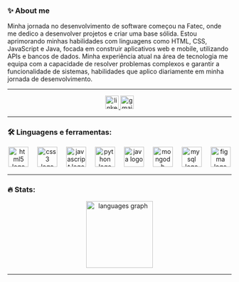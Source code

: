<div align="center">
  
  <h3 align="left">✨ About me</h3>
</div>

<p align="left">Minha jornada no desenvolvimento de software começou na Fatec, onde me dedico a desenvolver projetos e criar uma base sólida. Estou aprimorando minhas habilidades com linguagens como HTML, CSS, JavaScript e Java, focada em construir aplicativos web e mobile, utilizando APIs e bancos de dados. Minha experiência atual  na área de tecnologia me equipa com a capacidade de resolver problemas complexos e garantir a funcionalidade de sistemas, habilidades que aplico diariamente em minha jornada de desenvolvimento. </p>

---

<div align="center">
  <a href="https://www.linkedin.com/in/ana-lazdenas/" target="_blank">
    <img src="https://img.shields.io/static/v1?message=LinkedIn&logo=linkedin&label=&color=0077B5&logoColor=white&labelColor=&style=for-the-badge" height="30" alt="linkedin logo"  />
  </a>
  <a href="analazdenas@gmail.com" target="_blank">
    <img src="https://img.shields.io/static/v1?message=Gmail&logo=gmail&label=&color=D14836&logoColor=white&labelColor=&style=for-the-badge" height="30" alt="gmail logo"  />
  </a>
</div>

---

<h3 align="left">🛠 Linguagens e ferramentas:</h3>

<div align="center">
  <img src="https://cdn.jsdelivr.net/gh/devicons/devicon/icons/html5/html5-original.svg" height="45" alt="html5 logo"  />
  <img width="12" />
  <img src="https://cdn.jsdelivr.net/gh/devicons/devicon/icons/css3/css3-original.svg" height="45" alt="css3 logo"  />
  <img width="12" />
  <img src="https://cdn.jsdelivr.net/gh/devicons/devicon/icons/javascript/javascript-original.svg" height="45" alt="javascript logo"  />
  <img width="12" />
  <img src="https://cdn.jsdelivr.net/gh/devicons/devicon/icons/python/python-original.svg" height="45" alt="python logo"  />
  <img width="12" />
  <img src="https://cdn.jsdelivr.net/gh/devicons/devicon/icons/java/java-original.svg" height="45" alt="java logo"  />
  <img width="12" />
  <img src="https://cdn.jsdelivr.net/gh/devicons/devicon/icons/mongodb/mongodb-original.svg" height="45" alt="mongodb logo"  />
  <img width="12" />
  <img src="https://cdn.jsdelivr.net/gh/devicons/devicon/icons/mysql/mysql-original.svg" height="45" alt="mysql logo"  />
  <img width="12" />
  <img src="https://cdn.jsdelivr.net/gh/devicons/devicon/icons/figma/figma-original.svg" height="45" alt="figma logo"  />
  <img width="12" />
</div>

---

<h3 align="left">🔥 Stats:</h3>

<div align="center">
  <img src="https://github-readme-stats.vercel.app/api/top-langs?username=ablazd&locale=en&hide_title=false&layout=compact&card_width=320&langs_count=5&theme=nightowl&hide_border=false&order=2" height="150" alt="languages graph"  />
</div>

---
